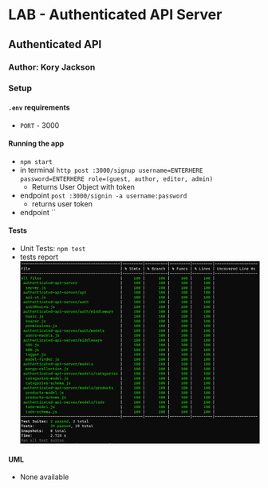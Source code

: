 # LAB - Authenticated API Server

## Authenticated API

### Author: Kory Jackson


### Setup

#### `.env` requirements

- `PORT` - 3000

#### Running the app

- `npm start`
- in terminal `http post :3000/signup username=ENTERHERE password=ENTERHERE role=(guest, author, editor, admin)`
  - Returns User Object with token
- endpoint `post :3000/signin -a username:password`
  - returns user token
- endpoint ``


#### Tests

- Unit Tests: `npm test`
- tests report ![test results](./assets/test_coverage_authenticated_api.png)


#### UML

- None available